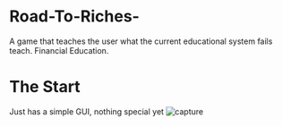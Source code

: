 
# Road-To-Riches-
A game that teaches the user what the current educational system fails teach. Financial Education. 

# The Start  
Just has a simple GUI, nothing special yet 
![capture](https://cloud.githubusercontent.com/assets/27081909/26742301/35af9cfc-47ab-11e7-883c-0bdcb14fa8ab.JPG)


